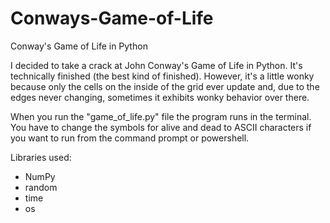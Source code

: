 # Conways-Game-of-Life
Conway's Game of Life in Python

I decided to take a crack at John Conway's Game of Life in Python. It's technically finished (the best kind of finished). However, it's a little wonky because only the cells on the inside of the grid ever update and, due to the edges never changing, sometimes it exhibits wonky behavior over there.

When you run the "game_of_life.py" file the program runs in the terminal. You have to change the symbols for alive and dead to ASCII characters if you want to run from the command prompt or powershell.

Libraries used:
 - NumPy
 - random
 - time
 - os
